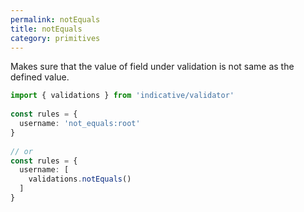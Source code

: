 ```yaml
---
permalink: notEquals
title: notEquals
category: primitives
---
```


Makes sure that the value of field under validation is not
same as the defined value.
 
```ts
import { validations } from 'indicative/validator'
 
const rules = {
  username: 'not_equals:root'
}
 
// or
const rules = {
  username: [
    validations.notEquals()
  ]
}
```